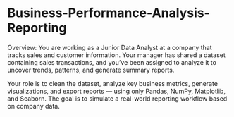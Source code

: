 # Business-Performance-Analysis-Reporting
 Overview: You are working as a Junior Data Analyst at a company that tracks sales and customer information. Your manager has shared a dataset containing sales transactions, and you’ve been assigned to analyze it to uncover trends, patterns, and generate summary reports.

Your role is to clean the dataset, analyze key business metrics, generate visualizations, and export reports — using only Pandas, NumPy, Matplotlib, and Seaborn. The goal is to simulate a real-world reporting workflow based on company data.
